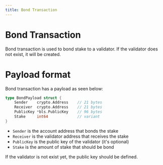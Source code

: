 ```yaml
---
title: Bond Transaction
---
```


# Bond Transaction

Bond transaction is used to bond stake to a validator. If the validator does not exist, it will be
created.

# Payload format

Bond transaction has a payload as seen below:

```go
type BondPayload struct {
    Sender    crypto.Address    // 21 bytes
    Receiver  crypto.Address    // 21 bytes
    PublicKey *bls.PublicKey    // 96 bytes
    Stake     int64             // variant
}
```

- `Sender` is the account address that bonds the stake
- `Receiver` is the validator address that receives the stake
- `PublicKey` is the public key of the validator (it's optional)
- `Stake` is the amount of stake that should be bond

If the validator is not exist yet, the public key should be defined.
